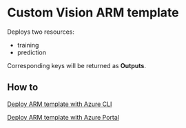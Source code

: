 # Custom Vision ARM template

Deploys two resources:

* training
* prediction

Corresponding keys will be returned as **Outputs**.

## How to

[Deploy ARM template with Azure CLI](https://docs.microsoft.com/en-us/azure/azure-resource-manager/resource-group-template-deploy-cli)

[Deploy ARM template with Azure Portal](https://docs.microsoft.com/en-us/azure/azure-resource-manager/resource-group-template-deploy-portal#deploy-resources-from-custom-template)

